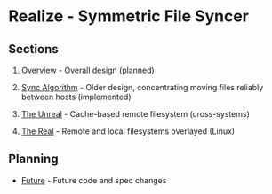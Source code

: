 # Realize - Symmetric File Syncer

## Sections

1. [Overview](design.md) - Overall design (planned)

2. [Sync Algorithm](movedirs.md) - Older design, concentrating moving
   files reliably between hosts (implemented)

3. [The Unreal](unreal.md) - Cache-based remote filesystem (cross-systems)

4. [The Real](real.md) - Remote and local filesystems overlayed (Linux)

## Planning

* [Future](future.md) - Future code and spec changes

